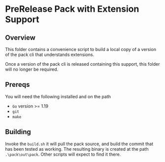 # PreRelease Pack with Extension Support

## Overview

This folder contains a convenience script to build a local copy of a version of the pack cli that understands extensions. 

Once a version of the pack cli is released containing this support, this folder will no longer be required. 

## Prereqs

You will need the following installed and on the path

- `Go` version >= 1.19
- `git`
- `make`

## Building

Invoke the `build.sh` it will pull the pack source, and build the commit that has 
been tested as working. The resulting binary is created at the path `.\pack\out\pack`. Other scripts will expect to find it there. 
